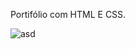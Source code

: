 Portifólio com HTML E CSS.

![asd](https://user-images.githubusercontent.com/82005382/201489188-6955b12d-5b04-495c-abbf-e848628e12b1.png)


